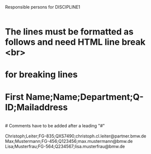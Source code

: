 Responsible persons for DISCIPLINE1<br>
<br>
# The lines must be formatted as follows and need HTML line break \<br\><br>
# for breaking lines<br>
# First Name;Name;Department;Q-ID;Mailaddress<br>
<br>
# Comments have to be added after a leading "#"<br>
<br>
Christoph;Leiter;FG-835;QXS7490;christoph.cl.leiter@partner.bmw.de<br>
Max;Mustermann;FG-456;Q123456;max.mustermann@bmw.de<br>
Lisa;Musterfrau;FG-564;Q234567;lisa.musterfrau@bmw.de<br>
